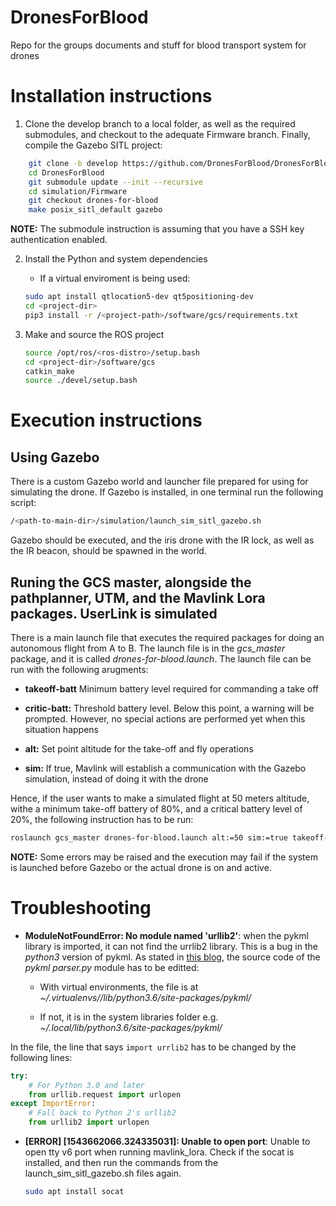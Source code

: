 # DronesForBlood
Repo for the groups documents and stuff for blood transport system for drones


# Installation instructions

1. Clone the develop branch to a local folder, as well as the required submodules, and checkout to the adequate Firmware branch. Finally, compile the Gazebo SITL project:

```bash
    git clone -b develop https://github.com/DronesForBlood/DronesForBlood.git
    cd DronesForBlood
    git submodule update --init --recursive
    cd simulation/Firmware
    git checkout drones-for-blood
    make posix_sitl_default gazebo
```


**NOTE:** The submodule instruction is assuming that you have a SSH key authentication enabled.

2. Install the Python and system dependencies
    - If a virtual enviroment is being used:
    
    ```bash
    sudo apt install qtlocation5-dev qt5positioning-dev
    cd <project-dir>
    pip3 install -r /<project-path>/software/gcs/requirements.txt 
    ```

3. Make and source the ROS project

    ```bash
    source /opt/ros/<ros-distro>/setup.bash
    cd <project-dir>/software/gcs
    catkin_make
    source ./devel/setup.bash
    ```
    

# Execution instructions

## Using Gazebo

There is a custom Gazebo world and launcher file prepared for using for simulating the drone. If Gazebo is installed, in one terminal run the following script:

```bash
/<path-to-main-dir>/simulation/launch_sim_sitl_gazebo.sh
```
    
Gazebo should be executed, and the iris drone with the IR lock, as well as the IR beacon, should be spawned in the world.

## Runing the GCS master, alongside the pathplanner, UTM, and the Mavlink Lora packages. UserLink is simulated

There is a main launch file that executes the required packages for doing an autonomous flight from A to B. The launch file is in the *gcs_master* package, and it is called *drones-for-blood.launch*. The launch file can be run with the following arugments:

- **takeoff-batt** Minimum battery level required for commanding a take off

- **critic-batt:** Threshold battery level. Below this point, a warning will be prompted. However, no special actions are performed yet when this situation happens

- **alt:** Set point altitude for the take-off and fly operations

- **sim:** If true, Mavlink will establish a communication with the Gazebo simulation, instead of doing it with the drone

Hence, if the user wants to make a simulated flight at 50 meters altitude, withe a minimum take-off battery of 80%, and a critical battery level of 20%, the following instruction has to be run:


```bash
roslaunch gcs_master drones-for-blood.launch alt:=50 sim:=true takeoff-batt:=80 critic-batt:=20
```
    
   
**NOTE:** Some errors may be raised and the execution may fail if the system is launched before Gazebo or the actual drone is on and active.


# Troubleshooting

- __ModuleNotFoundError: No module named 'urllib2'__: when the pykml library is imported, it can not find the urrlib2 library. This is a bug in the _python3_ version of pykml.  As stated in [this blog](http://installfights.blogspot.com/2018/04/how-to-run-pykml-in-python3.html), the source code of the _pykml_ _parser.py_ module has to be editted:

    - With virtual environments, the file is at _~/.virtualenvs/<virtualenv-name>/lib/python3.6/site-packages/pykml/_
    
    - If not, it is in the system libraries folder e.g. _~/.local/lib/python3.6/site-packages/pykml/_
    
In the file, the line that says `import urrlib2` has to be changed by the following lines:

```python
try:
    # For Python 3.0 and later
    from urllib.request import urlopen
except ImportError:
    # Fall back to Python 2's urllib2
    from urllib2 import urlopen
```
    
- __[ERROR] [1543662066.324335031]: Unable to open port__: Unable to open tty v6 port when running mavlink_lora. Check if the socat is installed, and then run the commands from the launch_sim_sitl_gazebo.sh files again.

    ```bash
    sudo apt install socat
    ```
